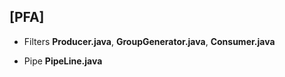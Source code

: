 ## [PFA]
* Filters
    **Producer.java**, **GroupGenerator.java**, **Consumer.java**

* Pipe
	**PipeLine.java**
